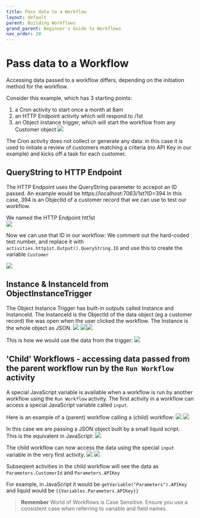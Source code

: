 ```yaml
---
title: Pass data to a Workflow
layout: default
parent: Building Workflows
grand_parent: Beginner's Guide to Workflows
nav_order: 20
---
```

# Pass data to a Workflow

Accessing data passed to a workflow differs, depending on the initiation method for the workflow.

Consider this example, which has 3 starting points:
1. a Cron activity to start once a month at 8am
2. an HTTP Endpoint activity which will respond to /1st
3. an Object instance trigger, which will start the workflow from any Customer object
![](2024-07-09-15-21-38.png)

The Cron activity does not collect or generate any data: in this case it is used to initiate a review of customers matching a criteria (no API Key in our example) and kicks off a task for each customer.

## QueryString to HTTP Endpoint
The HTTP Endpoint uses the QueryString parameter to accepot an ID passed.  An example would be https://localhost:7063/1st?ID=394
In this case, 394 is an ObjectId of a customer record that we can use to test our workflow.

We named the HTTP Endpoint htt1st  
![](2024-07-09-15-34-03.png)

Now we can use that ID in our workflow:  We comment out the hard-coded test number, and replace it with   
`activities.http1st.Output().QueryString.ID` and use this to create the variable `Customer`  

![](2024-07-09-15-32-10.png)

## Instance & InstanceId from ObjectInstanceTrigger
The Object Instance Trigger has built-in outputs called Instance and InstanceId.  The InstanceId is the ObjectId of the data object (eg a customer record) the was open when the user clicked the workflow.  The Instance is the whole object as JSON.
![](2024-07-09-15-58-57.png)
![](2024-07-09-15-36-51.png)![](2024-07-09-15-37-18.png)

This is how we would use the data from the trigger:
![](2024-07-09-15-38-05.png)

## 'Child' Workflows - accessing data passed from the parent workflow run by the `Run Workflow` activity

A special JavaScript variable is available when a workflow is run by another workflow using the `Run Workflow` activity.
The first activity in a workflow can access a special JavaScript variable called `input`. 

Here is an example of a (parent) workflow calling a (child) workflow:
![](2024-07-09-15-43-11.png)
![](2024-07-09-15-44-01.png)

In this case we are passing a JSON object built by a small liquid script.  
This is the equivalent in JavaScript:
 ![](2024-07-09-15-46-47.png)
 
 The child workflow can now access the data using the special `input` variable in the very first activity.
 ![](2024-07-09-15-50-09.png)
 ![](2024-07-09-15-50-28.png)  

 Subseqient activities in the child workflow will see the data as
 `Parameters.CustomerId` and `Parameters.APIKey` 
 
  For example, in JavaScript it would be
 `getVariable("Parameters").APIKey`
and liquid would be `{{Variables.Parameters.APIKey}}`

> **Remember** World of Workflows is Case Sensitive.  Ensure you use a consistent case when referring to variable and field names.